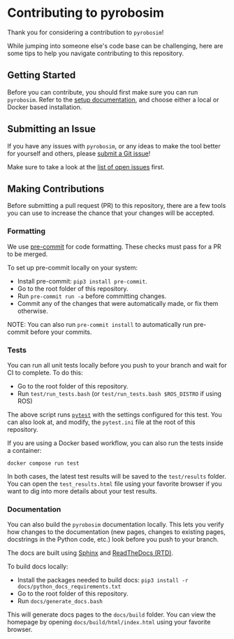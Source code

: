 # Contributing to pyrobosim

Thank you for considering a contribution to `pyrobosim`!

While jumping into someone else's code base can be challenging, here are some tips to help you navigate contributing to this repository.

## Getting Started

Before you can contribute, you should first make sure you can run `pyrobosim`.
Refer to the [setup documentation](https://pyrobosim.readthedocs.io/en/latest/setup.html), and choose either a local or Docker based installation.

## Submitting an Issue

If you have any issues with `pyrobosim`, or any ideas to make the tool better for yourself and others, please [submit a Git issue](https://github.com/sea-bass/pyrobosim/issues/new)!

Make sure to take a look at the [list of open issues](https://github.com/sea-bass/pyrobosim/issues) first.

## Making Contributions

Before submitting a pull request (PR) to this repository, there are a few tools you can use to increase the chance that your changes will be accepted.

### Formatting

We use [pre-commit](https://pre-commit.com/) for code formatting.
These checks must pass for a PR to be merged.

To set up pre-commit locally on your system:

* Install pre-commit: `pip3 install pre-commit`.
* Go to the root folder of this repository.
* Run `pre-commit run -a` before committing changes.
* Commit any of the changes that were automatically made, or fix them otherwise.

NOTE: You can also run `pre-commit install` to automatically run pre-commit before your commits.

### Tests

You can run all unit tests locally before you push to your branch and wait for CI to complete.
To do this:

* Go to the root folder of this repository.
* Run `test/run_tests.bash` (or `test/run_tests.bash $ROS_DISTRO` if using ROS)

The above script runs [`pytest`](https://docs.pytest.org/) with the settings configured for this test.
You can also look at, and modify, the `pytest.ini` file at the root of this repository.

If you are using a Docker based workflow, you can also run the tests inside a container:

```
docker compose run test
```

In both cases, the latest test results will be saved to the `test/results` folder.
You can open the `test_results.html` file using your favorite browser if you want to dig into more details about your test results.

### Documentation

You can also build the `pyrobosim` documentation locally.
This lets you verify how changes to the documentation (new pages, changes to existing pages, docstrings in the Python code, etc.) look before you push to your branch.

The docs are built using [Sphinx](https://www.sphinx-doc.org/en/master/) and [ReadTheDocs (RTD)](https://about.readthedocs.com/).

To build docs locally:

* Install the packages needed to build docs: `pip3 install -r docs/python_docs_requirements.txt`
* Go to the root folder of this repository.
* Run `docs/generate_docs.bash`

This will generate docs pages to the `docs/build` folder.
You can view the homepage by opening `docs/build/html/index.html` using your favorite browser.
